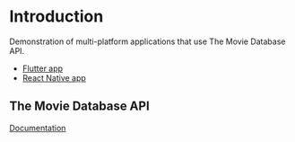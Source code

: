 # Introduction

Demonstration of multi-platform applications that use The Movie Database API.

- [Flutter app](./flutter/)
- [React Native app](./react_native/)

## The Movie Database API

[Documentation](https://www.themoviedb.org/documentation/api)
